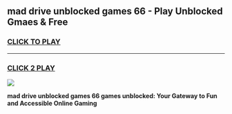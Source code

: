 
## mad drive unblocked games 66 - Play Unblocked Gmaes & Free
<h3>
<a href="https://premium.freeplayer.one?title=mad_drive_unblocked_games_66&ref=20F">CLICK TO PLAY</a></h3>
<hr>

<h3>
<a href="https://premium.freeplayer.one?title=mad_drive_unblocked_games_66&ref=20F">CLICK 2 PLAY</a>
  
</h3>

<a href="https://premium.freeplayer.one?title=mad_drive_unblocked_games_66&ref=20F/"><img src="https://clearcache.store/games.png"></a>


**mad drive unblocked games 66 games unblocked: Your Gateway to Fun and Accessible Online Gaming**
